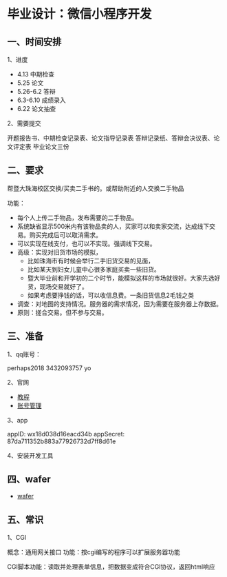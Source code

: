 <!-- 2018/3/21 -->

# 毕业设计：微信小程序开发

## 一、时间安排

1、进度

- 4.13 中期检查
- 5.25 论文
- 5.26-6.2 答辩
- 6.3-6.10 成绩录入
- 6.22 论文抽查

2、需要提交

开题报告书、中期检查记录表、论文指导记录表
答辩记录纸、答辩会决议表、论文评定表
毕业论文三份

## 二、要求

帮暨大珠海校区交换/买卖二手书的。或帮助附近的人交换二手物品

功能：

- 每个人上传二手物品，发布需要的二手物品。
- 系统缺省显示500米内有该物品卖的人，买家可以和卖家交流，达成线下交易。购买完成后可以取消需求。
- 可以实现在线支付，也可以不实现。强调线下交易。
- 高级：实现对旧货市场的模拟，
  - 比如珠海市有时候会举行二手旧货交易的见面，
  - 比如某天到妇女儿童中心很多家庭买卖一些旧货。
  - 暨大毕业前和开学初的二个时节，能模拟这样的市场就很好。大家先选好货，现场交易就好了。
  - 如果考虑要挣钱的话，可以收信息费。一条旧货信息2毛钱之类
- 调查：对地图的支持情况。服务器的需求情况，因为需要在服务器上存数据。
- 原则：搓合交易。但不参与交易。

## 三、准备

1、qq账号：

perhaps2018
3432093757
yo

2、官网

- [教程](https://mp.weixin.qq.com/debug/wxadoc/dev/)
- [账号管理](https://mp.weixin.qq.com/wxopen/devprofile?action=get_profile&token=137723161&lang=zh_CN)

3、app

appID: wx18d038d16eacd34b
appSecret: 87da711352b883a77926732d7ff8d61e

4、安装开发工具

## 四、wafer

- [wafer](./wafer.md)

## 五、常识

1、CGI

概念：通用网关接口
功能：按cgi编写的程序可以扩展服务器功能

CGI脚本功能：读取并处理表单信息，把数据变成符合CGI协议，返回html响应
